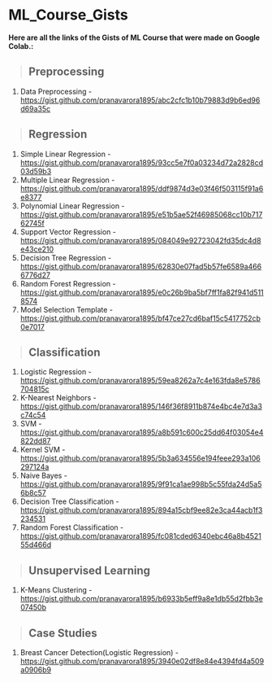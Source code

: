 # ML_Course_Gists

**Here are all the links of the Gists of ML Course that were made on Google Colab.:**

> ## Preprocessing
1. Data Preprocessing - https://gist.github.com/pranavarora1895/abc2cfc1b10b79883d9b6ed96d69a35c

> ## Regression
1.  Simple Linear Regression - https://gist.github.com/pranavarora1895/93cc5e7f0a03234d72a2828cd03d59b3
1.  Multiple Linear Regression - https://gist.github.com/pranavarora1895/ddf9874d3e03f46f503115f91a6e8377
1.  Polynomial Linear Regression - https://gist.github.com/pranavarora1895/e51b5ae52f46985068cc10b71762745f
1.  Support Vector Regression - https://gist.github.com/pranavarora1895/084049e92723042fd35dc4d8e43ce210
1.  Decision Tree Regression - https://gist.github.com/pranavarora1895/62830e07fad5b57fe6589a4666776d27
1.  Random Forest Regression - https://gist.github.com/pranavarora1895/e0c26b9ba5bf7ff1fa82f941d5118574
1.  Model Selection Template - https://gist.github.com/pranavarora1895/bf47ce27cd6baf15c5417752cb0e7017

> ## Classification
1. Logistic Regression - https://gist.github.com/pranavarora1895/59ea8262a7c4e163fda8e5786704815c
2. K-Nearest Neighbors - https://gist.github.com/pranavarora1895/146f36f8911b874e4bc4e7d3a3c74c54
3. SVM - https://gist.github.com/pranavarora1895/a8b591c600c25dd64f03054e4822dd87
4. Kernel SVM - https://gist.github.com/pranavarora1895/5b3a634556e194feee293a106297124a
5. Naive Bayes - https://gist.github.com/pranavarora1895/9f91ca1ae998b5c55fda24d5a56b8c57
6. Decision Tree Classification - https://gist.github.com/pranavarora1895/894a15cbf9ee82e3ca44acb1f3234531
7. Random Forest Classification - https://gist.github.com/pranavarora1895/fc081cded6340ebc46a8b452155d466d

> ## Unsupervised Learning
1. K-Means Clustering - https://gist.github.com/pranavarora1895/b6933b5eff9a8e1db55d2fbb3e07450b

> ## Case Studies
1. Breast Cancer Detection(Logistic Regression) - https://gist.github.com/pranavarora1895/3940e02df8e84e4394fd4a509a0906b9


